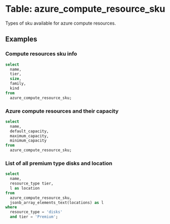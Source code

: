 # Table: azure_compute_resource_sku

Types of sku available for azure compute resources.

## Examples

### Compute resources sku info

```sql
select
  name,
  tier,
  size,
  family,
  kind
from
  azure_compute_resource_sku;
```


### Azure compute resources and their capacity

```sql
select
  name,
  default_capacity,
  maximum_capacity,
  minimum_capacity
from
  azure_compute_resource_sku;
```


### List of all premium type disks and location

```sql
select
  name,
  resource_type tier,
  l as location
from
  azure_compute_resource_sku,
  jsonb_array_elements_text(locations) as l
where
  resource_type = 'disks'
  and tier = 'Premium';
```